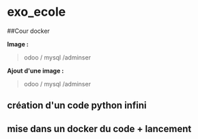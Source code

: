# exo_ecole
##Cour docker

**Image :**

> odoo / mysql /adminser


**Ajout d'une image :**

> odoo / mysql /adminser
> 
## création d'un code python infini


## mise dans un docker du code + lancement
